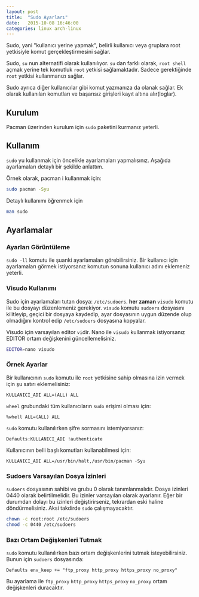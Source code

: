 ```yaml
---
layout: post
title:  "Sudo Ayarları"
date:   2015-10-08 16:46:00
categories: linux arch-linux
---
```


Sudo, yani "kullanıcı yerine yapmak", belirli kullanıcı veya gruplara
root yetkisiyle komut gerçekleştirmesini sağlar.

Sudo, `su` nun alternatifi olarak kullanılıyor. `su` dan farklı olarak,
`root shell` açmak yerine tek komutluk `root` yetkisi sağlamaktadır.
Sadece gerektiğinde `root` yetkisi kullanmanızı sağlar.

Sudo ayrıca diğer kullanıcılar gibi komut yazmanıza da olanak sağlar. Ek
olarak kullanılan komutları ve başarısız girişleri kayıt altına
alır(loglar).

## Kurulum

Pacman üzerinden kurulum için `sudo` paketini kurmanız yeterli.

## Kullanım

`sudo` yu kullanmak için öncelikle ayarlamaları yapmalısınız. Aşağıda
ayarlamaları detaylı bir şekilde anlattım.

Örnek olarak, pacman i kullanmak için:

```bash
sudo pacman -Syu
```

Detaylı kullanımı öğrenmek için

```bash
man sudo
```

## Ayarlamalar

### Ayarları Görüntüleme

`sudo -ll` komutu ile şuanki ayarlamaları görebilirsiniz. Bir kullanıcı
için ayarlamaları görmek istiyorsanız komutun sonuna kullanıcı adını
eklemeniz yeterli.

### Visudo Kullanımı

Sudo için ayarlamaları tutan dosya: `/etc/sudoers`. **her zaman**
`visudo` komutu ile bu dosyayı düzenlemeniz gerekiyor. `visudo` komutu
`sudoers` dosyasını kilitleyip, geçici bir dosyaya kaydedip, ayar
dosyasının uygun düzende olup olmadığını kontrol edip `/etc/sudoers`
dosyasına kopyalar.

Visudo için varsayılan editor `vi`dir. Nano ile `visudo` kullanmak
istiyorsanız EDITOR ortam değişkenini güncellemelisiniz.

```bash
EDITOR=nano visudo
```

### Örnek Ayarlar

Bir kullanıcının `sudo` komutu ile `root` yetkisine sahip olmasına izin
vermek için şu satırı eklemelisiniz:

~~~
KULLANICI_ADI ALL=(ALL) ALL
~~~

`wheel` grubundaki tüm kullanıcıların `sudo` erişimi olması için:

~~~
%whell ALL=(ALL) ALL
~~~

`sudo` komutu kullanılırken şifre sormasını istemiyorsanız:

~~~
Defaults:KULLANICI_ADI !authenticate
~~~

Kullanıcının belli başlı komutları kullanabilmesi için:

~~~
KULLANICI_ADI ALL=/usr/bin/halt,/usr/bin/pacman -Syu
~~~

### Sudoers Varsayılan Dosya İzinleri

`sudoers` dosyasının sahibi ve grubu 0 olarak tanımlanmalıdır. Dosya
izinleri 0440 olarak belirtilmelidir. Bu izinler varsayılan olarak
ayarlanır. Eğer bir durumdan dolayı bu izinleri değiştirirseniz,
tekrardan eski haline döndürmelisiniz. Aksi takdirde `sudo`
çalışmayacaktır.

```bash
chown -c root:root /etc/sudoers
chmod -c 0440 /etc/sudoers
```

### Bazı Ortam Değişkenleri Tutmak

`sudo` komutu kullanılırken bazı ortam değişkenlerini tutmak
isteyebilirsiniz. Bunun için `sudoers` dosyasında:

~~~
Defaults env_keep += "ftp_proxy http_proxy https_proxy no_proxy"
~~~

Bu ayarlama ile `ftp_proxy` `http_proxy` `https_proxy` `no_proxy` ortam değişkenleri
duracaktır.
